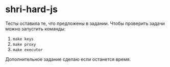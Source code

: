 # shri-hard-js
Тесты оставила те, что предложены в задании. Чтобы проверить задачи можно запустить команды:
1. `make keys`
2. `make proxy`
3. `make executor`

Дополнительное задание сделаю если останется время.